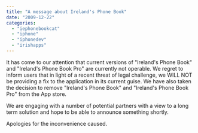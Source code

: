 ```yaml
---
title: "A message about Ireland's Phone Book"
date: "2009-12-22"
categories: 
  - "iephonebookcat"
  - "iphone"
  - "iphonedev"
  - "irishapps"
---
```


It has come to our attention that current versions of "Ireland's Phone Book" and "Ireland's Phone Book Pro" are currently not operable. We regret to inform users that in light of a recent threat of legal challenge, we WILL NOT be providing a fix to the application in its current guise. We have also taken the decision to remove "Ireland's Phone Book" and "Ireland's Phone Book Pro" from the App store.

We are engaging with a number of potential partners with a view to a long term solution and hope to be able to announce something shortly.

Apologies for the inconvenience caused.
